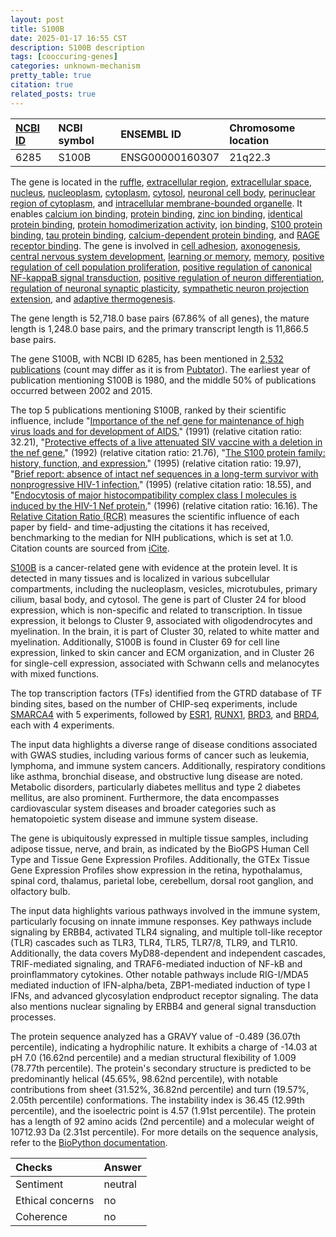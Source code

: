 ```yaml
---
layout: post
title: S100B
date: 2025-01-17 16:55 CST
description: S100B description
tags: [cooccuring-genes]
categories: unknown-mechanism
pretty_table: true
citation: true
related_posts: true
---
```




| [NCBI ID](https://www.ncbi.nlm.nih.gov/gene/6285) | NCBI symbol | ENSEMBL ID | Chromosome location |
| :-------- | :------- | :-------- | :------- |
| 6285  | S100B | ENSG00000160307 | 21q22.3 |



The gene is located in the [ruffle](https://amigo.geneontology.org/amigo/term/GO:0001726), [extracellular region](https://amigo.geneontology.org/amigo/term/GO:0005576), [extracellular space](https://amigo.geneontology.org/amigo/term/GO:0005615), [nucleus](https://amigo.geneontology.org/amigo/term/GO:0005634), [nucleoplasm](https://amigo.geneontology.org/amigo/term/GO:0005654), [cytoplasm](https://amigo.geneontology.org/amigo/term/GO:0005737), [cytosol](https://amigo.geneontology.org/amigo/term/GO:0005829), [neuronal cell body](https://amigo.geneontology.org/amigo/term/GO:0043025), [perinuclear region of cytoplasm](https://amigo.geneontology.org/amigo/term/GO:0048471), and [intracellular membrane-bounded organelle](https://amigo.geneontology.org/amigo/term/GO:0043231). It enables [calcium ion binding](https://amigo.geneontology.org/amigo/term/GO:0005509), [protein binding](https://amigo.geneontology.org/amigo/term/GO:0005515), [zinc ion binding](https://amigo.geneontology.org/amigo/term/GO:0008270), [identical protein binding](https://amigo.geneontology.org/amigo/term/GO:0042802), [protein homodimerization activity](https://amigo.geneontology.org/amigo/term/GO:0042803), [ion binding](https://amigo.geneontology.org/amigo/term/GO:0043167), [S100 protein binding](https://amigo.geneontology.org/amigo/term/GO:0044548), [tau protein binding](https://amigo.geneontology.org/amigo/term/GO:0048156), [calcium-dependent protein binding](https://amigo.geneontology.org/amigo/term/GO:0048306), and [RAGE receptor binding](https://amigo.geneontology.org/amigo/term/GO:0050786). The gene is involved in [cell adhesion](https://amigo.geneontology.org/amigo/term/GO:0007155), [axonogenesis](https://amigo.geneontology.org/amigo/term/GO:0007409), [central nervous system development](https://amigo.geneontology.org/amigo/term/GO:0007417), [learning or memory](https://amigo.geneontology.org/amigo/term/GO:0007611), [memory](https://amigo.geneontology.org/amigo/term/GO:0007613), [positive regulation of cell population proliferation](https://amigo.geneontology.org/amigo/term/GO:0008284), [positive regulation of canonical NF-kappaB signal transduction](https://amigo.geneontology.org/amigo/term/GO:0043123), [positive regulation of neuron differentiation](https://amigo.geneontology.org/amigo/term/GO:0045666), [regulation of neuronal synaptic plasticity](https://amigo.geneontology.org/amigo/term/GO:0048168), [sympathetic neuron projection extension](https://amigo.geneontology.org/amigo/term/GO:0097490), and [adaptive thermogenesis](https://amigo.geneontology.org/amigo/term/GO:1990845).


The gene length is 52,718.0 base pairs (67.86% of all genes), the mature length is 1,248.0 base pairs, and the primary transcript length is 11,866.5 base pairs.


The gene S100B, with NCBI ID 6285, has been mentioned in [2,532 publications](https://pubmed.ncbi.nlm.nih.gov/?term=%22S100B%22) (count may differ as it is from [Pubtator](https://academic.oup.com/nar/article/47/W1/W587/5494727)). The earliest year of publication mentioning S100B is 1980, and the middle 50% of publications occurred between 2002 and 2015.


The top 5 publications mentioning S100B, ranked by their scientific influence, include "[Importance of the nef gene for maintenance of high virus loads and for development of AIDS.](https://pubmed.ncbi.nlm.nih.gov/2032289)" (1991) (relative citation ratio: 32.21), "[Protective effects of a live attenuated SIV vaccine with a deletion in the nef gene.](https://pubmed.ncbi.nlm.nih.gov/1470917)" (1992) (relative citation ratio: 21.76), "[The S100 protein family: history, function, and expression.](https://pubmed.ncbi.nlm.nih.gov/7620916)" (1995) (relative citation ratio: 19.97), "[Brief report: absence of intact nef sequences in a long-term survivor with nonprogressive HIV-1 infection.](https://pubmed.ncbi.nlm.nih.gov/7808489)" (1995) (relative citation ratio: 18.55), and "[Endocytosis of major histocompatibility complex class I molecules is induced by the HIV-1 Nef protein.](https://pubmed.ncbi.nlm.nih.gov/8612235)" (1996) (relative citation ratio: 16.16). The [Relative Citation Ratio (RCR)](https://journals.plos.org/plosbiology/article?id=10.1371/journal.pbio.1002541) measures the scientific influence of each paper by field- and time-adjusting the citations it has received, benchmarking to the median for NIH publications, which is set at 1.0. Citation counts are sourced from [iCite](https://icite.od.nih.gov).


[S100B](https://www.proteinatlas.org/ENSG00000160307-S100B) is a cancer-related gene with evidence at the protein level. It is detected in many tissues and is localized in various subcellular compartments, including the nucleoplasm, vesicles, microtubules, primary cilium, basal body, and cytosol. The gene is part of Cluster 24 for blood expression, which is non-specific and related to transcription. In tissue expression, it belongs to Cluster 9, associated with oligodendrocytes and myelination. In the brain, it is part of Cluster 30, related to white matter and myelination. Additionally, S100B is found in Cluster 69 for cell line expression, linked to skin cancer and ECM organization, and in Cluster 26 for single-cell expression, associated with Schwann cells and melanocytes with mixed functions.


The top transcription factors (TFs) identified from the GTRD database of TF binding sites, based on the number of CHIP-seq experiments, include [SMARCA4](https://www.ncbi.nlm.nih.gov/gene/6597) with 5 experiments, followed by [ESR1](https://www.ncbi.nlm.nih.gov/gene/2099), [RUNX1](https://www.ncbi.nlm.nih.gov/gene/861), [BRD3](https://www.ncbi.nlm.nih.gov/gene/8019), and [BRD4](https://www.ncbi.nlm.nih.gov/gene/23476), each with 4 experiments.



The input data highlights a diverse range of disease conditions associated with GWAS studies, including various forms of cancer such as leukemia, lymphoma, and immune system cancers. Additionally, respiratory conditions like asthma, bronchial disease, and obstructive lung disease are noted. Metabolic disorders, particularly diabetes mellitus and type 2 diabetes mellitus, are also prominent. Furthermore, the data encompasses cardiovascular system diseases and broader categories such as hematopoietic system disease and immune system disease.



The gene is ubiquitously expressed in multiple tissue samples, including adipose tissue, nerve, and brain, as indicated by the BioGPS Human Cell Type and Tissue Gene Expression Profiles. Additionally, the GTEx Tissue Gene Expression Profiles show expression in the retina, hypothalamus, spinal cord, thalamus, parietal lobe, cerebellum, dorsal root ganglion, and olfactory bulb.


The input data highlights various pathways involved in the immune system, particularly focusing on innate immune responses. Key pathways include signaling by ERBB4, activated TLR4 signaling, and multiple toll-like receptor (TLR) cascades such as TLR3, TLR4, TLR5, TLR7/8, TLR9, and TLR10. Additionally, the data covers MyD88-dependent and independent cascades, TRIF-mediated signaling, and TRAF6-mediated induction of NF-kB and proinflammatory cytokines. Other notable pathways include RIG-I/MDA5 mediated induction of IFN-alpha/beta, ZBP1-mediated induction of type I IFNs, and advanced glycosylation endproduct receptor signaling. The data also mentions nuclear signaling by ERBB4 and general signal transduction processes.



The protein sequence analyzed has a GRAVY value of -0.489 (36.07th percentile), indicating a hydrophilic nature. It exhibits a charge of -14.03 at pH 7.0 (16.62nd percentile) and a median structural flexibility of 1.009 (78.77th percentile). The protein's secondary structure is predicted to be predominantly helical (45.65%, 98.62nd percentile), with notable contributions from sheet (31.52%, 36.82nd percentile) and turn (19.57%, 2.05th percentile) conformations. The instability index is 36.45 (12.99th percentile), and the isoelectric point is 4.57 (1.91st percentile). The protein has a length of 92 amino acids (2nd percentile) and a molecular weight of 10712.93 Da (2.31st percentile). For more details on the sequence analysis, refer to the [BioPython documentation](https://biopython.org/docs/1.75/api/Bio.SeqUtils.ProtParam.html).





| Checks    | Answer |
| :-------- | :------- |
| Sentiment  | neutral   |
| Ethical concerns | no     |
| Coherence    | no    |